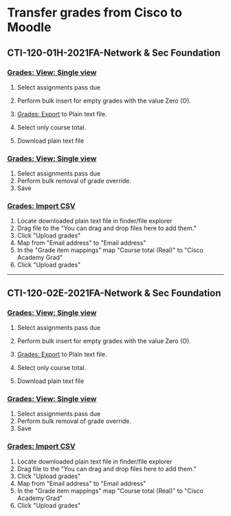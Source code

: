 # Transfer grades from Cisco to Moodle

## CTI-120-01H-2021FA-Network & Sec Foundation

### [Grades: View: Single view](https://lms.netacad.com/grade/report/singleview/index.php?id=709012)

1. Select assignments pass due  
2. Perform bulk insert for empty grades with the value Zero (O).

1. [Grades: Export](https://lms.netacad.com/grade/export/txt/index.php?id=709012) to Plain text file.
1. Select only course total.
5. Download plain text file

### [Grades: View: Single view](https://lms.netacad.com/grade/report/singleview/index.php?id=709012)

1. Select assignments pass due  
2. Perform bulk removal of grade override.
3. Save

### [Grades: Import CSV](https://alamancecc.mrooms.net/grade/import/csv/index.php?id=8600)

1. Locate downloaded plain text file in finder/file explorer 
2. Drag file to the "You can drag and drop files here to add them."
3. Click "Upload grades"
4. Map from "Email address" to "Email address"
5. In the "Grade item mappings" map "Course total (Real)" to "Cisco Academy Grad"
6. Click "Upload grades"

---

## CTI-120-02E-2021FA-Network & Sec Foundation

### [Grades: View: Single view](https://lms.netacad.com/grade/report/singleview/index.php?id=709016)

1. Select assignments pass due  
2. Perform bulk insert for empty grades with the value Zero (O).

1. [Grades: Export](https://lms.netacad.com/grade/export/txt/index.php?id=709016) to Plain text file.
1. Select only course total.
5. Download plain text file

### [Grades: View: Single view](https://lms.netacad.com/grade/report/singleview/index.php?id=709016)

1. Select assignments pass due  
2. Perform bulk removal of grade override.
3. Save

### [Grades: Import CSV](https://alamancecc.mrooms.net/grade/import/csv/index.php?id=8601)

1. Locate downloaded plain text file in finder/file explorer 
2. Drag file to the "You can drag and drop files here to add them."
3. Click "Upload grades"
4. Map from "Email address" to "Email address"
5. In the "Grade item mappings" map "Course total (Real)" to "Cisco Academy Grad"
6. Click "Upload grades"